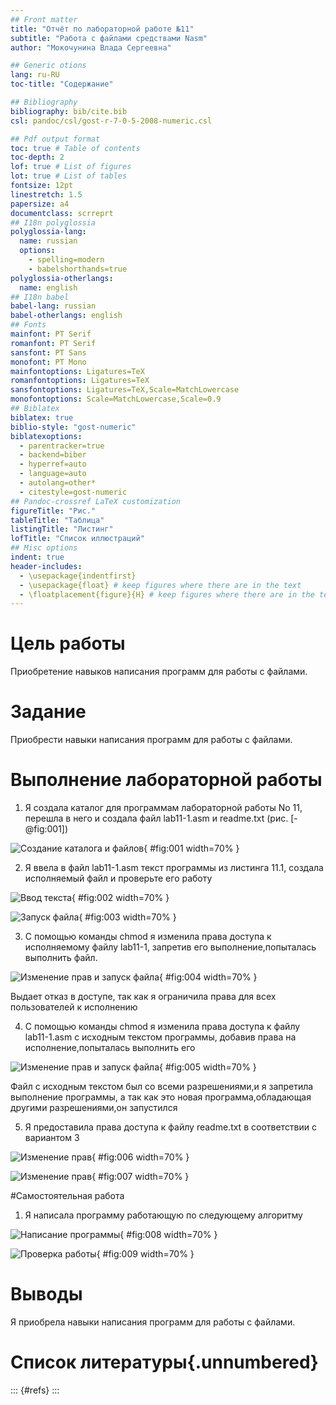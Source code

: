 ```yaml
---
## Front matter
title: "Отчёт по лабораторной работе №11"
subtitle: "Работа с файлами средствами Nasm"
author: "Мокочунина Влада Сергеевна"

## Generic otions
lang: ru-RU
toc-title: "Содержание"

## Bibliography
bibliography: bib/cite.bib
csl: pandoc/csl/gost-r-7-0-5-2008-numeric.csl

## Pdf output format
toc: true # Table of contents
toc-depth: 2
lof: true # List of figures
lot: true # List of tables
fontsize: 12pt
linestretch: 1.5
papersize: a4
documentclass: scrreprt
## I18n polyglossia
polyglossia-lang:
  name: russian
  options:
	- spelling=modern
	- babelshorthands=true
polyglossia-otherlangs:
  name: english
## I18n babel
babel-lang: russian
babel-otherlangs: english
## Fonts
mainfont: PT Serif
romanfont: PT Serif
sansfont: PT Sans
monofont: PT Mono
mainfontoptions: Ligatures=TeX
romanfontoptions: Ligatures=TeX
sansfontoptions: Ligatures=TeX,Scale=MatchLowercase
monofontoptions: Scale=MatchLowercase,Scale=0.9
## Biblatex
biblatex: true
biblio-style: "gost-numeric"
biblatexoptions:
  - parentracker=true
  - backend=biber
  - hyperref=auto
  - language=auto
  - autolang=other*
  - citestyle=gost-numeric
## Pandoc-crossref LaTeX customization
figureTitle: "Рис."
tableTitle: "Таблица"
listingTitle: "Листинг"
lofTitle: "Список иллюстраций"
## Misc options
indent: true
header-includes:
  - \usepackage{indentfirst}
  - \usepackage{float} # keep figures where there are in the text
  - \floatplacement{figure}{H} # keep figures where there are in the text
---
```


# Цель работы

Приобретение навыков написания программ для работы с файлами.

# Задание

Приобрести навыки написания программ для работы с файлами.

# Выполнение лабораторной работы

1. Я создала каталог для программам лабораторной работы No 11, перешла
в него и создала файл lab11-1.asm и readme.txt (рис. [-@fig:001])

![Создание каталога и файлов](image/1.png){ #fig:001 width=70% }

2. Я ввела в файл lab11-1.asm текст программы из листинга 11.1, создала исполняемый файл и проверьте его работу

![Ввод текста](image/2.png){ #fig:002 width=70% }

![Запуск файла](image/3.png){ #fig:003 width=70% }

3. С помощью команды chmod я изменила права доступа к исполняемому файлу lab11-1, запретив его выполнение,попыталась выполнить файл.

![Изменение прав и запуск файла](image/4.png){ #fig:004 width=70% }

Выдает отказ в доступе, так как я ограничила права для всех пользователей к исполнению

4. С помощью команды chmod я изменила права доступа к файлу lab11-1.asm с
исходным текстом программы, добавив права на исполнение,попыталась выполнить его

![Изменение прав и запуск файла](image/5.png){ #fig:005 width=70% }

Файл с исходным текстом был со всеми разрешениями,и я запретила выполнение программы, а так как это новая программа,обладающая другими разрешениями,он запустился

5. Я предоставила права доступа к файлу readme.txt в соответствии с вариантом 3

![Изменение прав](image/6.png){ #fig:006 width=70% }

![Изменение прав](image/7.png){ #fig:007 width=70% }

#Самостоятельная работа

1. Я написала программу работающую по следующему алгоритму

![Написание программы](image/8.png){ #fig:008 width=70% }

![Проверка работы](image/9.png){ #fig:009 width=70% }

# Выводы

Я приобрела навыки написания программ для работы с файлами.

# Список литературы{.unnumbered}

::: {#refs}
:::
